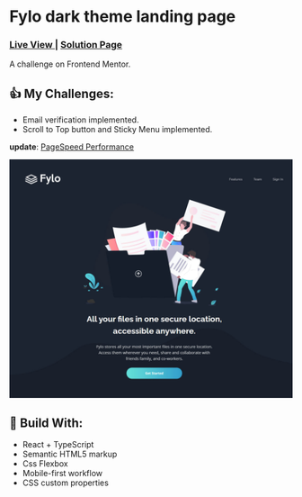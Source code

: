 <h1>Fylo dark theme landing page</h1>
<div>
  <h3>
    <a href="https://superlative-gelato-8c62b6.netlify.app/"> Live View </a>
    <span> | </span>
    <a href="https://www.frontendmentor.io/solutions/fylo-landing-page-with-typescript-Rp93QMMrMo"> Solution Page </a>
  </h3>
</div>
<div>
  A challenge on Frontend Mentor.
</div>

## 👍 My Challenges:

- Email verification implemented.
- Scroll to Top button and Sticky Menu implemented.

**update**: [PageSpeed Performance](https://pagespeed.web.dev/report?url=https%3A%2F%2Fsuperlative-gelato-8c62b6.netlify.app%2F)

![](./public/screenshot.jpg)

## 🎉 Build With:

- React + TypeScript
- Semantic HTML5 markup
- Css Flexbox
- Mobile-first workflow
- CSS custom properties
